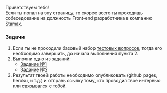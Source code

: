 Приветствуем тебя! <br>
Если ты попал на эту страницу, то скорее всего ты проходишь собеседование на должность Front-end разработчика в компанию [Stamax](https://stamax.com.ua).

### Задачи
1. Если ты не проходили базовый набор [тестовых вопросов](https://docs.google.com/forms/d/e/1FAIpQLSfzlICCdlFmcBgmQX2jXauNKLRdc_XJ_kXSy_IPDLt5cyPYnQ/viewform), тогда его необходимо завершить, до начала выполнения пункта 2.
2. Выполни одно из заданий:
    * [Задание №1](Calendar)
    * [Задание №2](Checkout)
3. Результат твоей работы необходимо опубликовать (github pages, heroku, и т.д.) и отправь ссылку тому, кто проводил твое интервью или связывался с тобой.
